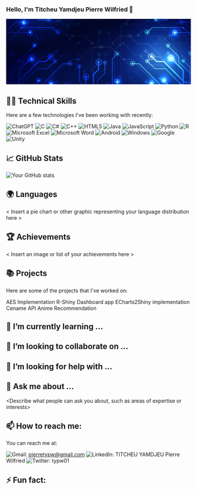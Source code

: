   ### Hello, I'm Titcheu Yamdjeu Pierre Wilfried 👋

![Banner](<banner.jpg>)

## 👨‍💻 Technical Skills

Here are a few technologies I've been working with recently:

 ![ChatGPT](https://img.shields.io/badge/chatGPT-74aa9c?style=for-the-badge&logo=openai&logoColor=white)
 ![C](https://img.shields.io/badge/c-%2300599C.svg?style=for-the-badge&logo=c&logoColor=white)
 ![C#](https://img.shields.io/badge/c%23-%23239120.svg?style=for-the-badge&logo=c-sharp&logoColor=white)
 ![C++](https://img.shields.io/badge/c++-%2300599C.svg?style=for-the-badge&logo=c%2B%2B&logoColor=white)
 ![HTML5](https://img.shields.io/badge/html5-%23E34F26.svg?style=for-the-badge&logo=html5&logoColor=white)
 ![Java](https://img.shields.io/badge/java-%23ED8B00.svg?style=for-the-badge&logo=openjdk&logoColor=white)
 ![JavaScript](https://img.shields.io/badge/javascript-%23323330.svg?style=for-the-badge&logo=javascript&logoColor=%23F7DF1E)
 ![Python](https://img.shields.io/badge/python-3670A0?style=for-the-badge&logo=python&logoColor=ffdd54)
 ![R](https://img.shields.io/badge/r-%23276DC3.svg?style=for-the-badge&logo=r&logoColor=white)
 ![Microsoft Excel](https://img.shields.io/badge/Microsoft_Excel-217346?style=for-the-badge&logo=microsoft-excel&logoColor=white)
 ![Microsoft Word](https://img.shields.io/badge/Microsoft_Word-2B579A?style=for-the-badge&logo=microsoft-word&logoColor=white)
 ![Android](https://img.shields.io/badge/Android-3DDC84?style=for-the-badge&logo=android&logoColor=white)
 ![Windows](https://img.shields.io/badge/Windows-0078D6?style=for-the-badge&logo=windows&logoColor=white)
 ![Google](https://img.shields.io/badge/google-4285F4?style=for-the-badge&logo=google&logoColor=white)
 ![Unity](https://img.shields.io/badge/unity-%23000000.svg?style=for-the-badge&logo=unity&logoColor=white)

## 📈 GitHub Stats
![Your GitHub stats](https://github-readme-stats.vercel.app/api?username=TYPW1&show_icons=true&theme=radical)

## 🌍 Languages
< Insert a pie chart or other graphic representing your language distribution here >

## 🏆 Achievements
< Insert an image or list of your achievements here >

## 📚 Projects
Here are some of the projects that I've worked on:

AES Implementation
R-Shiny Dashboard app
ECharts2Shiny implementation
Cename API
Anime Recommendation

## 🌱 I’m currently learning ...
<Describe what you are currently learning>

## 👯 I’m looking to collaborate on ...
<Describe the kind of projects or technologies you are looking to collaborate on>

## 🤔 I’m looking for help with ...
<Describe what you need help with>
  
## 💬 Ask me about ...
<Describe what people can ask you about, such as areas of expertise or interests>

## 📫 How to reach me:
You can reach me at:

![Gmail](https://img.shields.io/badge/Gmail-D14836?style=for-the-badge&logo=gmail&logoColor=white): <pierretypw@gmail.com>
![LinkedIn](https://img.shields.io/badge/linkedin-%230077B5.svg?style=for-the-badge&logo=linkedin&logoColor=white): TITCHEU YAMDJEU Pierre Wilfried
![Twitter](https://img.shields.io/badge/Twitter-%231DA1F2.svg?style=for-the-badge&logo=Twitter&logoColor=white): typw01

## ⚡ Fun fact:
<Share a fun fact about yourself>
